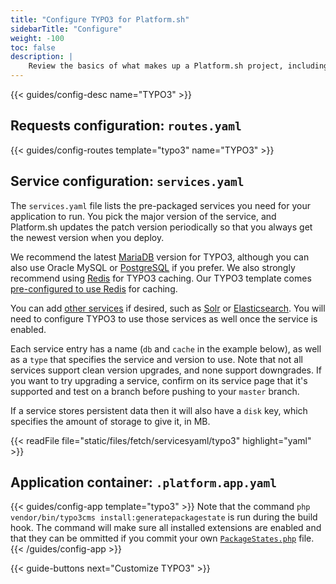 ```yaml
---
title: "Configure TYPO3 for Platform.sh"
sidebarTitle: "Configure"
weight: -100
toc: false
description: |
    Review the basics of what makes up a Platform.sh project, including its three principle configuration files and how to define them for TYPO3.
---
```


{{< guides/config-desc name="TYPO3" >}}

## Requests configuration: `routes.yaml`

{{< guides/config-routes template="typo3" name="TYPO3" >}}

## Service configuration: `services.yaml`

The `services.yaml` file lists the pre-packaged services you need for your application to run. You pick the major version of the service, and Platform.sh updates the patch version periodically so that you always get the newest version when you deploy.

We recommend the latest [MariaDB](/configuration/services/mysql.md) version for TYPO3, although you can also use Oracle MySQL or [PostgreSQL](/configuration/services/postgresql.md) if you prefer.  We also strongly recommend using [Redis](/configuration/services/redis.md) for TYPO3 caching. Our TYPO3 template comes [pre-configured to use Redis](https://github.com/platformsh-templates/typo3#customizations) for caching.

You can add [other services](/configuration/services/_index.md) if desired, such as [Solr](/configuration/services/solr.md) or [Elasticsearch](/configuration/services/elasticsearch.md). You will need to configure TYPO3 to use those services as well once the service is enabled.

Each service entry has a name (`db` and `cache` in the example below), as well as a `type` that specifies the service and version to use.  Note that not all services support clean version upgrades, and none support downgrades.  If you want to try upgrading a service, confirm on its service page that it's supported and test on a branch before pushing to your `master` branch.

If a service stores persistent data then it will also have a `disk` key, which specifies the amount of storage to give it, in MB.

{{< readFile file="static/files/fetch/servicesyaml/typo3" highlight="yaml" >}}

## Application container: `.platform.app.yaml`

{{< guides/config-app template="typo3" >}}
Note that the command `php vendor/bin/typo3cms install:generatepackagestate` is run during the build hook. The command will make sure all installed extensions are enabled and that they can be ommitted if you commit your own [`PackageStates.php`](https://docs.typo3.org/m/typo3/reference-coreapi/master/en-us/ExtensionArchitecture/ExtensionManagement/Index.html#package-manager) file.
{{< /guides/config-app >}}

{{< guide-buttons next="Customize TYPO3" >}}
